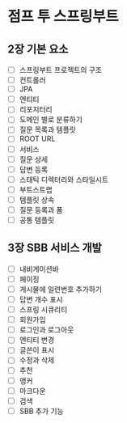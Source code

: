 # 점프 투 스프링부트

## 2장 기본 요소
- [ ] 스프링부트 프로젝트의 구조
- [ ] 컨트롤러
- [ ] JPA
- [ ] 엔티티
- [ ] 리포지터리
- [ ] 도메인 별로 분류하기
- [ ] 질문 목록과 템플릿
- [ ] ROOT URL
- [ ] 서비스
- [ ] 질문 상세
- [ ] 답변 등록
- [ ] 스태틱 디렉터리와 스타일시트
- [ ] 부트스트랩
- [ ] 템플릿 상속
- [ ] 질문 등록과 폼
- [ ] 공통 템플릿

## 3장 SBB 서비스 개발
- [ ] 내비게이션바
- [ ] 페이징
- [ ] 게시물에 일련번호 추가하기
- [ ] 답변 개수 표시
- [ ] 스프링 시큐리티
- [ ] 회원가입
- [ ] 로그인과 로그아웃
- [ ] 엔티티 변경
- [ ] 글쓴이 표시 
- [ ] 수정과 삭제
- [ ] 추천
- [ ] 앵커
- [ ] 마크다운
- [ ] 검색 
- [ ] SBB 추가 기능